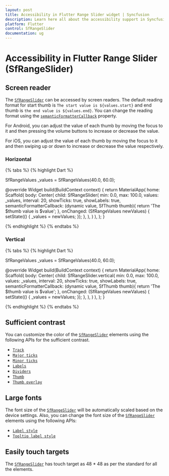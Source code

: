```yaml
---
layout: post
title: Accessibility in Flutter Range Slider widget | Syncfusion
description: Learn here all about the accessibility support in Syncfusion Flutter Range Slider (SfRangeSlider) widget.
platform: Flutter
control: SfRangeSlider
documentation: ug
---
```


# Accessibility in Flutter Range Slider (SfRangeSlider)

## Screen reader

The [`SfRangeSlider`](https://pub.dev/documentation/syncfusion_flutter_sliders/latest/sliders/SfRangeSlider-class.html) can be accessed by screen readers. The default reading format for start thumb is `The start value is ${values.start}` and end thumb is `the end value is ${values.end}`. You can change the reading format using the [`semanticFormatterCallback`](https://pub.dev/documentation/syncfusion_flutter_sliders/latest/sliders/SfRangeSlider/semanticFormatterCallback.html) property.

For Android, you can adjust the value of each thumb by moving the focus to it and then pressing the volume buttons to increase or decrease the value.

For iOS, you can adjust the value of each thumb by moving the focus to it and then swiping up or down to increase or decrease the value respectively.

### Horizontal

{% tabs %}
{% highlight Dart %}

SfRangeValues _values = SfRangeValues(40.0, 60.0);

@override
Widget build(BuildContext context) {
   return MaterialApp(
      home: Scaffold(
          body: Center(
            child: SfRangeSlider(
              min: 0.0,
              max: 100.0,
              values: _values,
              interval: 20,
              showTicks: true,
              showLabels: true,
              semanticFormatterCallback: (dynamic value, SfThumb thumb){
                return 'The $thumb value is $value';
              },
              onChanged: (SfRangeValues newValues) {
                setState(() {
                  _values = newValues;
                });
              },
            ),
          )
      ),
   );
}

{% endhighlight %}
{% endtabs %}

### Vertical

{% tabs %}
{% highlight Dart %}

SfRangeValues _values = SfRangeValues(40.0, 60.0);

@override
Widget build(BuildContext context) {
   return MaterialApp(
      home: Scaffold(
          body: Center(
            child: SfRangeSlider.vertical(
              min: 0.0,
              max: 100.0,
              values: _values,
              interval: 20,
              showTicks: true,
              showLabels: true,
              semanticFormatterCallback: (dynamic value, SfThumb thumb){
                return 'The $thumb value is $value';
              },
              onChanged: (SfRangeValues newValues) {
                setState(() {
                  _values = newValues;
                });
              },
            ),
          )
      ),
   );
}

{% endhighlight %}
{% endtabs %}

## Sufficient contrast

You can customize the color of the [`SfRangeSlider`](https://pub.dev/documentation/syncfusion_flutter_sliders/latest/sliders/SfRangeSlider-class.html) elements using the following APIs for the sufficient contrast.

* [`Track`](https://help.syncfusion.com/flutter/range-slider/track#track-color)
* [`Major ticks`](https://help.syncfusion.com/flutter/range-slider/ticks#major-ticks-color)
* [`Minor ticks`](https://help.syncfusion.com/flutter/range-slider/ticks#minor-ticks-color)
* [`Labels`](https://help.syncfusion.com/flutter/range-slider/labels-and-divider#show-labels)
* [`Dividers`](https://help.syncfusion.com/flutter/range-slider/labels-and-divider#show-dividers)
* [`Thumb`](https://help.syncfusion.com/flutter/range-slider/thumb-and-overlay#thumb-color)
* [`Thumb overlay`](https://help.syncfusion.com/flutter/range-slider/thumb-and-overlay#thumb-overlay-color)

## Large fonts

The font size of the [`SfRangeSlider`](https://pub.dev/documentation/syncfusion_flutter_sliders/latest/sliders/SfRangeSlider-class.html) will be automatically scaled based on the device settings. Also, you can change the font size of the [`SfRangeSlider`](https://pub.dev/documentation/syncfusion_flutter_sliders/latest/sliders/SfRangeSlider-class.html) elements using the following APIs:

* [`Label style`](https://help.syncfusion.com/flutter/range-slider/labels-and-divider#label-style)
* [`Tooltip label style`](https://help.syncfusion.com/flutter/range-slider/tooltip#tooltip-label-style)

## Easily touch targets

The [`SfRangeSlider`](https://pub.dev/documentation/syncfusion_flutter_sliders/latest/sliders/SfRangeSlider-class.html) has touch target as 48 * 48 as per the standard for all the elements.
